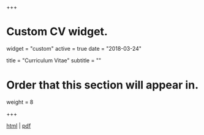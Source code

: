 +++
# Custom CV widget.
widget = "custom"
active = true
date = "2018-03-24"

title = "Curriculum Vitae"
subtitle = ""

# Order that this section will appear in.
weight = 8
  
+++

[html](cv/cv.html) | [pdf](cv/cv.pdf)